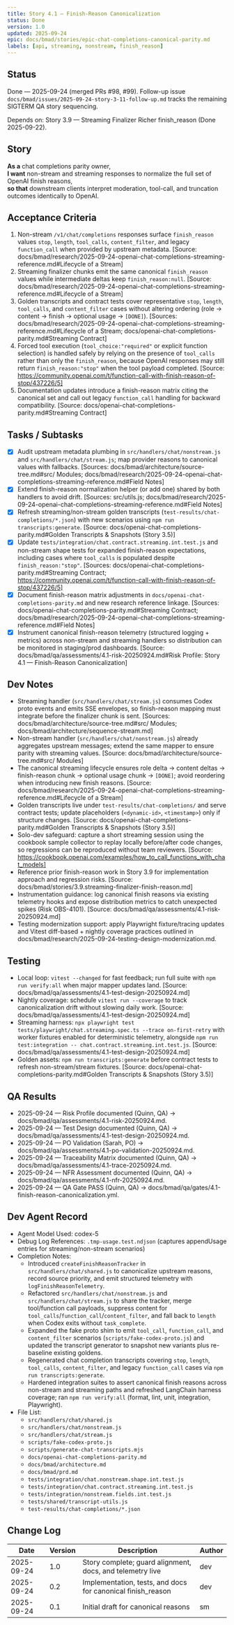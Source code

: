 ```yaml
---
title: Story 4.1 — Finish-Reason Canonicalization
status: Done
version: 1.0
updated: 2025-09-24
epic: docs/bmad/stories/epic-chat-completions-canonical-parity.md
labels: [api, streaming, nonstream, finish_reason]
---
```


## Status

Done — 2025-09-24 (merged PRs #98, #99). Follow-up issue `docs/bmad/issues/2025-09-24-story-3-11-follow-up.md` tracks the remaining SIGTERM QA story sequencing.

Depends on: Story 3.9 — Streaming Finalizer Richer finish_reason (Done 2025-09-22).

## Story

**As a** chat completions parity owner,  
**I want** non-stream and streaming responses to normalize the full set of OpenAI finish reasons,  
**so that** downstream clients interpret moderation, tool-call, and truncation outcomes identically to OpenAI.

## Acceptance Criteria

1. Non-stream `/v1/chat/completions` responses surface `finish_reason` values `stop`, `length`, `tool_calls`, `content_filter`, and legacy `function_call` when provided by upstream metadata. [Source: docs/bmad/research/2025-09-24-openai-chat-completions-streaming-reference.md#Lifecycle of a Stream]
2. Streaming finalizer chunks emit the same canonical `finish_reason` values while intermediate deltas keep `finish_reason:null`. [Source: docs/bmad/research/2025-09-24-openai-chat-completions-streaming-reference.md#Lifecycle of a Stream]
3. Golden transcripts and contract tests cover representative `stop`, `length`, `tool_calls`, and `content_filter` cases without altering ordering (role → content → finish → optional usage → `[DONE]`). [Sources: docs/bmad/research/2025-09-24-openai-chat-completions-streaming-reference.md#Lifecycle of a Stream; docs/openai-chat-completions-parity.md#Streaming Contract]
4. Forced tool execution (`tool_choice:"required"` or explicit function selection) is handled safely by relying on the presence of `tool_calls` rather than only the `finish_reason`, because OpenAI responses may still return `finish_reason:"stop"` when the tool payload completed. [Source: https://community.openai.com/t/function-call-with-finish-reason-of-stop/437226/5]
5. Documentation updates introduce a finish-reason matrix citing the canonical set and call out legacy `function_call` handling for backward compatibility. [Source: docs/openai-chat-completions-parity.md#Streaming Contract]

## Tasks / Subtasks

- [x] Audit upstream metadata plumbing in `src/handlers/chat/nonstream.js` and `src/handlers/chat/stream.js`; map provider reasons to canonical values with fallbacks. [Sources: docs/bmad/architecture/source-tree.md#src/ Modules; docs/bmad/research/2025-09-24-openai-chat-completions-streaming-reference.md#Field Notes]
- [x] Extend finish-reason normalization helper (or add one) shared by both handlers to avoid drift. [Sources: src/utils.js; docs/bmad/research/2025-09-24-openai-chat-completions-streaming-reference.md#Field Notes]
- [x] Refresh streaming/non-stream golden transcripts (`test-results/chat-completions/*.json`) with new scenarios using `npm run transcripts:generate`. [Source: docs/openai-chat-completions-parity.md#Golden Transcripts & Snapshots (Story 3.5)]
- [x] Update `tests/integration/chat.contract.streaming.int.test.js` and non-stream shape tests for expanded finish-reason expectations, including cases where `tool_calls` is populated despite `finish_reason:"stop"`. [Sources: docs/openai-chat-completions-parity.md#Streaming Contract; https://community.openai.com/t/function-call-with-finish-reason-of-stop/437226/5]
- [x] Document finish-reason matrix adjustments in `docs/openai-chat-completions-parity.md` and new research reference linkage. [Sources: docs/openai-chat-completions-parity.md#Streaming Contract; docs/bmad/research/2025-09-24-openai-chat-completions-streaming-reference.md#Field Notes]
- [x] Instrument canonical finish-reason telemetry (structured logging + metrics) across non-stream and streaming handlers so distribution can be monitored in staging/prod dashboards. [Source: docs/bmad/qa/assessments/4.1-risk-20250924.md#Risk Profile: Story 4.1 — Finish-Reason Canonicalization]

## Dev Notes

- Streaming handler (`src/handlers/chat/stream.js`) consumes Codex proto events and emits SSE envelopes, so finish-reason mapping must integrate before the finalizer chunk is sent. [Sources: docs/bmad/architecture/source-tree.md#src/ Modules; docs/bmad/architecture/sequence-stream.md]
- Non-stream handler (`src/handlers/chat/nonstream.js`) already aggregates upstream messages; extend the same mapper to ensure parity with streaming values. [Source: docs/bmad/architecture/source-tree.md#src/ Modules]
- The canonical streaming lifecycle ensures role delta → content deltas → finish-reason chunk → optional usage chunk → `[DONE]`; avoid reordering when introducing new finish reasons. [Source: docs/bmad/research/2025-09-24-openai-chat-completions-streaming-reference.md#Lifecycle of a Stream]
- Golden transcripts live under `test-results/chat-completions/` and serve contract tests; update placeholders (`<dynamic-id>`, `<timestamp>`) only if structure changes. [Source: docs/openai-chat-completions-parity.md#Golden Transcripts & Snapshots (Story 3.5)]
- Solo-dev safeguard: capture a short streaming session using the cookbook sample collector to replay locally before/after code changes, so regressions can be reproduced without team reviewers. [Source: https://cookbook.openai.com/examples/how_to_call_functions_with_chat_models]
- Reference prior finish-reason work in Story 3.9 for implementation approach and regression risks. [Source: docs/bmad/stories/3.9.streaming-finalizer-finish-reason.md]
- Instrumentation guidance: log canonical finish reasons via existing telemetry hooks and expose distribution metrics to catch unexpected spikes (Risk OBS-4101). [Source: docs/bmad/qa/assessments/4.1-risk-20250924.md]
- Testing modernization support: apply Playwright fixture/tracing updates and Vitest diff-based + nightly coverage practices outlined in docs/bmad/research/2025-09-24-testing-design-modernization.md.

## Testing

- Local loop: `vitest --changed` for fast feedback; run full suite with `npm run verify:all` when major mapper updates land. [Source: docs/bmad/qa/assessments/4.1-test-design-20250924.md]
- Nightly coverage: schedule `vitest run --coverage` to track canonicalization drift without slowing daily work. [Source: docs/bmad/qa/assessments/4.1-test-design-20250924.md]
- Streaming harness: `npx playwright test tests/playwright/chat.streaming.spec.ts --trace on-first-retry` with worker fixtures enabled for deterministic telemetry, alongside `npm run test:integration -- chat.contract.streaming.int.test.js`. [Source: docs/bmad/qa/assessments/4.1-test-design-20250924.md]
- Golden assets: `npm run transcripts:generate` before contract tests to refresh non-stream/stream fixtures. [Source: docs/openai-chat-completions-parity.md#Golden Transcripts & Snapshots (Story 3.5)]

## QA Results

- 2025-09-24 — Risk Profile documented (Quinn, QA) → docs/bmad/qa/assessments/4.1-risk-20250924.md.
- 2025-09-24 — Test Design documented (Quinn, QA) → docs/bmad/qa/assessments/4.1-test-design-20250924.md.
- 2025-09-24 — PO Validation (Sarah, PO) → docs/bmad/qa/assessments/4.1-po-validation-20250924.md.
- 2025-09-24 — Traceability Matrix documented (Quinn, QA) → docs/bmad/qa/assessments/4.1-trace-20250924.md.
- 2025-09-24 — NFR Assessment documented (Quinn, QA) → docs/bmad/qa/assessments/4.1-nfr-20250924.md.
- 2025-09-24 — QA Gate PASS (Quinn, QA) → docs/bmad/qa/gates/4.1-finish-reason-canonicalization.yml.

## Dev Agent Record

- Agent Model Used: codex-5
- Debug Log References: `.tmp-usage.test.ndjson` (captures appendUsage entries for streaming/non-stream scenarios)
- Completion Notes:
  - Introduced `createFinishReasonTracker` in `src/handlers/chat/shared.js` to canonicalize upstream reasons, record source priority, and emit structured telemetry with `logFinishReasonTelemetry`.
  - Refactored `src/handlers/chat/nonstream.js` and `src/handlers/chat/stream.js` to share the tracker, merge tool/function call payloads, suppress content for `tool_calls`/`function_call`/`content_filter`, and fall back to `length` when Codex exits without `task_complete`.
  - Expanded the fake proto shim to emit `tool_call`, `function_call`, and `content_filter` scenarios (`scripts/fake-codex-proto.js`) and updated the transcript generator to snapshot new variants plus re-baseline existing goldens.
  - Regenerated chat completion transcripts covering `stop`, `length`, `tool_calls`, `content_filter`, and legacy `function_call` cases via `npm run transcripts:generate`.
  - Hardened integration suites to assert canonical finish reasons across non-stream and streaming paths and refreshed LangChain harness coverage; ran `npm run verify:all` (format, lint, unit, integration, Playwright).
- File List:
  - `src/handlers/chat/shared.js`
  - `src/handlers/chat/nonstream.js`
  - `src/handlers/chat/stream.js`
  - `scripts/fake-codex-proto.js`
  - `scripts/generate-chat-transcripts.mjs`
  - `docs/openai-chat-completions-parity.md`
  - `docs/bmad/architecture.md`
  - `docs/bmad/prd.md`
  - `tests/integration/chat.nonstream.shape.int.test.js`
  - `tests/integration/chat.contract.streaming.int.test.js`
  - `tests/integration/nonstream.fields.int.test.js`
  - `tests/shared/transcript-utils.js`
  - `test-results/chat-completions/*.json`

## Change Log

| Date       | Version | Description                                                 | Author |
| ---------- | ------- | ----------------------------------------------------------- | ------ |
| 2025-09-24 | 1.0     | Story complete; guard alignment, docs, and telemetry live   | dev    |
| 2025-09-24 | 0.2     | Implementation, tests, and docs for canonical finish_reason | dev    |
| 2025-09-24 | 0.1     | Initial draft for canonical reasons                         | sm     |
